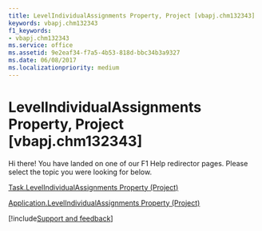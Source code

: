 ```yaml
---
title: LevelIndividualAssignments Property, Project [vbapj.chm132343]
keywords: vbapj.chm132343
f1_keywords:
- vbapj.chm132343
ms.service: office
ms.assetid: 9e2eaf34-f7a5-4b53-818d-bbc34b3a9327
ms.date: 06/08/2017
ms.localizationpriority: medium
---
```



# LevelIndividualAssignments Property, Project [vbapj.chm132343]

Hi there! You have landed on one of our F1 Help redirector pages. Please select the topic you were looking for below.

[Task.LevelIndividualAssignments Property (Project)](https://msdn.microsoft.com/library/79db0de9-485a-148e-b3ae-ba460ac29ca6%28Office.15%29.aspx)

[Application.LevelIndividualAssignments Property (Project)](https://msdn.microsoft.com/library/7ce1ac1a-3dd5-be72-f410-7ff173b1c280%28Office.15%29.aspx)

[!include[Support and feedback](~/includes/feedback-boilerplate.md)]